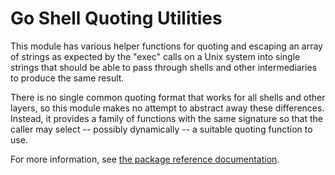 # Go Shell Quoting Utilities

This module has various helper functions for quoting and escaping an array
of strings as expected by the "exec" calls on a Unix system into single strings
that should be able to pass through shells and other intermediaries to produce
the same result.

There is no single common quoting format that works for all shells and other
layers, so this module makes no attempt to abstract away these differences.
Instead, it provides a family of functions with the same signature so that the
caller may select -- possibly dynamically -- a suitable quoting function to use.

For more information, see [the package reference documentation](https://godoc.org/github.com/apparentlymart/go-shquot/shquot).
